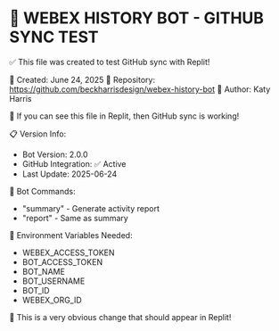 🚀 WEBEX HISTORY BOT - GITHUB SYNC TEST
==========================================

✅ This file was created to test GitHub sync with Replit!

📅 Created: June 24, 2025
🔗 Repository: https://github.com/beckharrisdesign/webex-history-bot
👤 Author: Katy Harris

🎯 If you can see this file in Replit, then GitHub sync is working!

📋 Version Info:
- Bot Version: 2.0.0
- GitHub Integration: ✅ Active
- Last Update: 2025-06-24

🤖 Bot Commands:
- "summary" - Generate activity report
- "report" - Same as summary

🔧 Environment Variables Needed:
- WEBEX_ACCESS_TOKEN
- BOT_ACCESS_TOKEN
- BOT_NAME
- BOT_USERNAME
- BOT_ID
- WEBEX_ORG_ID

🌟 This is a very obvious change that should appear in Replit!
